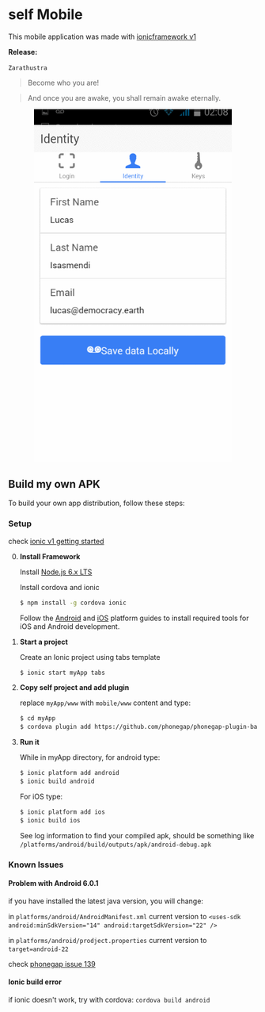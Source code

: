 # self Mobile
This mobile application was made with [ionicframework v1](https://ionicframework.com)

**Release:**

`Zarathustra`
> Become who you are!

> And once you are awake, you shall remain awake eternally. 

<p align="center">
  <img src="/docs/img/self-login-process.gif" width="400">
</p>

## Build my own APK

To build your own app distribution, follow these steps:

### Setup
check [ionic v1 getting started](https://ionicframework.com/docs/v1/getting-started/)

0. **Install Framework**

    Install [Node.js 6.x LTS](http://nodejs.org/)

    Install cordova and ionic

    ```bash
    $ npm install -g cordova ionic
    ```
    Follow the [Android](http://cordova.apache.org/docs/en/latest/guide/platforms/android/index.html) and [iOS](http://cordova.apache.org/docs/en/latest/guide/platforms/ios/index.html) platform guides to install required tools for iOS and Android development.

0. **Start a project**

    Create an Ionic project using tabs template

    ```bash
    $ ionic start myApp tabs
    ```    

0. **Copy self project and add plugin**

    replace `myApp/www` with `mobile/www` content and type:

    ```bash
    $ cd myApp
    $ cordova plugin add https://github.com/phonegap/phonegap-plugin-barcodescanner.git
    ```    

0. **Run it**

    While in myApp directory, for android type:

    ```bash
    $ ionic platform add android
    $ ionic build android
    ```

    For iOS type:
    ```bash
    $ ionic platform add ios
    $ ionic build ios
    ```

    See log information to find your compiled apk, should be something like `/platforms/android/build/outputs/apk/android-debug.apk`

### Known Issues

#### Problem with Android 6.0.1
if you have installed the latest java version, you will change:

in `platforms/android/AndroidManifest.xml` current version to `<uses-sdk android:minSdkVersion="14" android:targetSdkVersion="22" />`

in `platforms/android/prodject.properties` current version to `target=android-22`

check [phonegap issue 139](https://github.com/phonegap/phonegap-plugin-barcodescanner/issues/139)

#### Ionic build error
if ionic doesn't work, try with cordova: `cordova build android`
